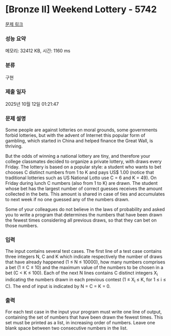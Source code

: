 # [Bronze II] Weekend Lottery - 5742 

[문제 링크](https://www.acmicpc.net/problem/5742) 

### 성능 요약

메모리: 32412 KB, 시간: 1160 ms

### 분류

구현

### 제출 일자

2025년 10월 12일 01:21:47

### 문제 설명

<p>Some people are against lotteries on moral grounds, some governments forbid lotteries, but with the advent of Internet this popular form of gambling, which started in China and helped finance the Great Wall, is thriving.</p>

<p>But the odds of winning a national lottery are tiny, and therefore your college classmates decided to organize a private lottery, with draws every Friday. The lottery is based on a popular style: a student who wants to bet chooses C distinct numbers from 1 to K and pays US<span>$</span> 1.00 (notice that traditional lotteries such as US National Lotto use C = 6 and K = 49). On Friday during lunch C numbers (also from 1 to K) are drawn. The student whose bet has the largest number of correct guesses receives the amount collected in the bets. This amount is shared in case of ties and accumulates to next week if no one guessed any of the numbers drawn.</p>

<p>Some of your colleagues do not believe in the laws of probability and asked you to write a program that determines the numbers that have been drawn the fewest times considering all previous draws, so that they can bet on those numbers.</p>

### 입력 

 <p>The input contains several test cases. The first line of a test case contains three integers N, C and K which indicate respectively the number of draws that have already happened (1 ≤ N ≤ 10000), how many numbers comprises a bet (1 ≤ C ≤ 10) and the maximum value of the numbers to be chosen in a bet (C < K ≤ 100). Each of the next N lines contains C distinct integers X<sub>i</sub> indicating the numbers drawn in each previous contest (1 ≤ X<sub>i</sub> ≤ K, for 1 ≤ i ≤ C). The end of input is indicated by N = C = K = 0.</p>

### 출력 

 <p>For each test case in the input your program must write one line of output, containing the set of numbers that have been drawn the fewest times. This set must be printed as a list, in increasing order of numbers. Leave one blank space between two consecutive numbers in the list.</p>

